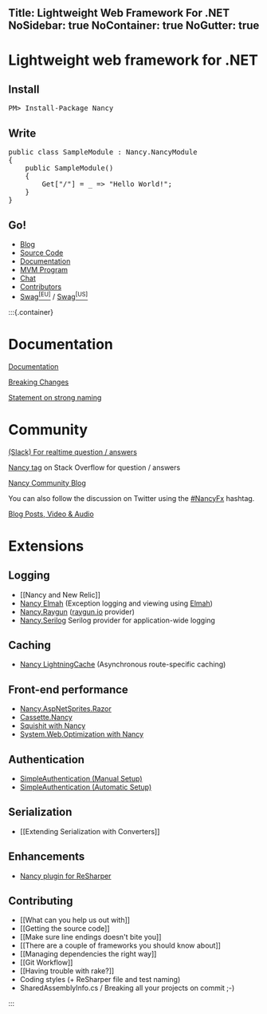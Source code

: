 Title: Lightweight Web Framework For .NET
NoSidebar: true
NoContainer: true
NoGutter: true
---
<div class="jumbotron jumbotron-intro">
	<div class="container-background">
		<div class="container">
			<h1>Lightweight web framework for .NET</h1>
            <div class="row">
                <div class="col-md-6" id="instructions">
                    <h2>Install</h2>
                    <pre>PM&gt; Install-Package Nancy</pre>
                    <h2>Write</h2>
<pre>public class SampleModule : Nancy.NancyModule
{
    public SampleModule()
    {
        Get["/"] = _ =&gt; "Hello World!";
    }
}</pre>
                    <h2>Go!</h2>
                </div>
                <div class="col-md-6">
                    <ul id="navigation">
                        <li><a href="http://blog.nancyfx.org/" target="_blank">Blog</a></li>
                        <li><a href="https://github.com/NancyFx" target="_blank">Source Code</a></li>
                        <li><a href="https://github.com/NancyFx/Nancy/wiki/Documentation" target="_blank">Documentation</a></li>
                        <li><a href="mvm.html">MVM Program</a></li>
                        <li><a href="https://slack.nancyfx.org/" target="_blank">Chat</a></li>
                        <li><a href="http://nancyfx.org/contribs.html">Contributors</a></li>
                        <li><a href="http://nancyfx.spreadshirt.net/" target="_blank">Swag<sup>[EU]</sup></a> / <a href="http://nancyfx.spreadshirt.com/" target="_blank">Swag<sup>[US]</sup></a></li>
                    </ul>
                </div>
            </div>
		</div>
	</div>
</div>

:::{.container}

# Documentation

[Documentation](/docs)

[Breaking Changes](/docs/resources/breaking-changes)

[Statement on strong naming](/docs/resources/statement-on-strong-naming)

# Community

[(Slack) For realtime question / answers](http://slack.nancyfx.org/)

[Nancy tag](http://stackoverflow.com/questions/tagged/nancy) on Stack Overflow for question / answers

[Nancy Community Blog](http://blog.nancyfx.org/)

You can also follow the discussion on Twitter using the [#NancyFx](http://twitter.com/search?q=%23Nancyfx) hashtag.

[Blog Posts, Video & Audio](/docs/resources/blog-post-video-and-audio)

# Extensions

## Logging 
- [[Nancy and New Relic]]
- [Nancy Elmah](https://github.com/creamdog/Nancy.Elmah) (Exception logging and viewing using [Elmah](https://code.google.com/p/elmah/))
- [Nancy.Raygun](http://nuget.org/packages/Nancy.Raygun/) ([raygun.io](http://www.raygun.io) provider)
- [Nancy.Serilog](https://github.com/Zaid-Ajaj/Nancy.Serilog) Serilog provider for application-wide logging

## Caching
- [Nancy LightningCache](https://github.com/creamdog/Nancy.LightningCache) (Asynchronous route-specific caching)

## Front-end performance 
- [Nancy.AspNetSprites.Razor](https://github.com/JefClaes/Nancy.AspNetSprites.Razor) 
- [Cassette.Nancy](https://github.com/ChrisMH/Cassette.Nancy)
- [Squishit with Nancy](https://github.com/NancyFx/Nancy/wiki/SquishIt-with-Nancy)
- [System.Web.Optimization with Nancy](https://github.com/NancyFx/Nancy/wiki/How-to-use-System.Web.Optimization-Bundling-with-Nancy)

## Authentication
- [SimpleAuthentication (Manual Setup)](https://github.com/SimpleAuthentication/SimpleAuthentication/wiki/NancyFX-Manual-Setup)
- [SimpleAuthentication (Automatic Setup)](https://github.com/SimpleAuthentication/SimpleAuthentication/wiki/NancyFX-Automatic-Setup)

## Serialization
- [[Extending Serialization with Converters]]

## Enhancements
- [Nancy plugin for ReSharper](https://github.com/NancyFx/Nancy.ReSharper)

## Contributing
* [[What can you help us out with]]
* [[Getting the source code]]
* [[Make sure line endings doesn't bite you]]
* [[There are a couple of frameworks you should know about]]
* [[Managing dependencies the right way]]
* [[Git Workflow]]
* [[Having trouble with rake?]]
* Coding styles (+ ReSharper file and test naming)
* SharedAssemblyInfo.cs / Breaking all your projects on commit ;-)

:::